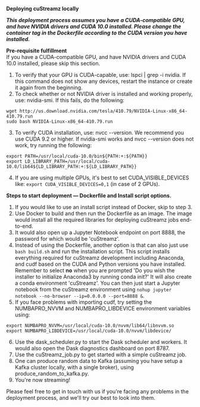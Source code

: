 **Deploying cuStreamz locally**

***This deployment process assumes you have a CUDA-compatible GPU, and have NVIDIA drivers and CUDA 10.0 installed. Please change the container tag in the Dockerfile according to the CUDA version you have installed.***

**Pre-requisite fulfillment** <br />
If you have a CUDA-compatible GPU, and have NVIDIA drivers and CUDA 10.0 installed, please skip this section.
1. To verify that your GPU is CUDA-capable, use: lspci | grep -i nvidia. If this command does not show any devices, restart the instance or create it again from the beginning.
2. To check whether or not NVIDIA driver is installed and working properly, use: nvidia-smi. If this fails, do the following:
```
wget http://us.download.nvidia.com/tesla/410.79/NVIDIA-Linux-x86_64-410.79.run 
sudo bash NVIDIA-Linux-x86_64-410.79.run 
```
3. To verify CUDA installation, use: nvcc --version. We recommend you use CUDA 9.2 or higher. If nvidia-smi works and nvcc --version does not work, try running the following:
```
export PATH=/usr/local/cuda-10.0/bin${PATH:+:${PATH}}
export LD_LIBRARY_PATH=/usr/local/cuda-10.0/lib64${LD_LIBRARY_PATH:+:${LD_LIBRARY_PATH}}
```
4. If you are using multiple GPUs, it's best to set CUDA_VISIBLE_DEVICES like: `export CUDA_VISIBLE_DEVICES=0,1` (in case of 2 GPUs).

**Steps to start deployment — Dockerfile and Install script options.**
1. If you would like to use an install script instead of Docker, skip to step 3. 
2. Use Docker to build and then run the Dockerfile as an image. The image would install all the required libraries for deploying cuStreamz jobs end-to-end.
3. It would also open up a Jupyter Notebook endpoint on port 8888, the password for which would be 'cuStreamz'.
4. Instead of using the Dockerfile, another option is that can also just use `bash build.sh` and run the installation script. 
   This script installs everything required for cuStreamz development including Anaconda, and cudf based on the CUDA and Python versions you have installed. 
   Remember to select **no** when you are prompted 'Do you wish the installer to initialize Anaconda3 by running conda init?'
   It will also create a conda environment 'cuStreamz'. You can then just start a Jupyter notebook from the cuStreamz environment using `nohup jupyter notebook --no-browser --ip=0.0.0.0 --port=8888 &`.
5. If you face problems with importing cudf, try setting the NUMBAPRO_NVVM and NUMBAPRO_LIBDEVICE environment variables using:
```
export NUMBAPRO_NVVM=/usr/local/cuda-10.0/nvvm/lib64/libnvvm.so
export NUMBAPRO_LIBDEVICE=/usr/local/cuda-10.0/nvvm/libdevice/
```
6. Use the dask_scheduler.py to start the Dask scheduler and workers. It would also open the Dask diagnostics dashboard on port 8787.
7. Use the cuStreamz_job.py to get started with a simple cuStreamz job.
8. One can produce random data to Kafka (assuming you have setup a Kafka cluster locally, with a single broker), using produce_random_to_kafka.py.
9. You're now streaming!

Please feel free to get in touch with us if you're facing any problems in the deployment process, and we'll try our best to look into them.